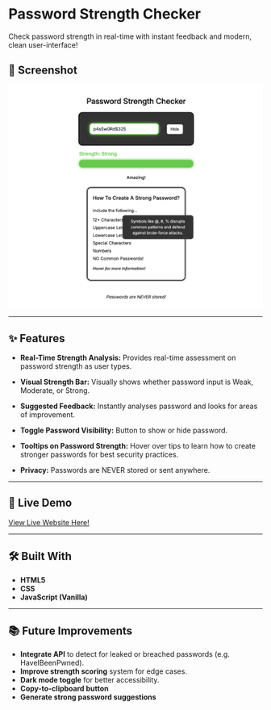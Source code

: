 # Password Strength Checker
Check password strength in real-time with instant feedback and modern, clean user-interface!

## 📸 Screenshot
![Password Strength Checker Screenshot](screenshot.png)

---

## ✨ Features

- **Real-Time Strength Analysis:**
    Provides real-time assessment on password strength as user types.

- **Visual Strength Bar:**
    Visually shows whether password input is Weak, Moderate, or Strong.

- **Suggested Feedback:**
    Instantly analyses password and looks for areas of improvement.

- **Toggle Password Visibility:**
    Button to show or hide password.

- **Tooltips on Password Strength:**
    Hover over tips to learn how to create stronger passwords for best security practices.

- **Privacy:**
    Passwords are NEVER stored or sent anywhere.

---

## 🚀 Live Demo
[View Live Website Here!](https://von-solano.github.io/password-strength-checker/)

---

## 🛠️ Built With
- **HTML5**
- **CSS**
- **JavaScript (Vanilla)**

---

## 📚 Future Improvements
- **Integrate API** to detect for leaked or breached passwords (e.g. HaveIBeenPwned).
- **Improve strength scoring** system for edge cases.
- **Dark mode toggle** for better accessibility.
- **Copy-to-clipboard button**
- **Generate strong password suggestions**